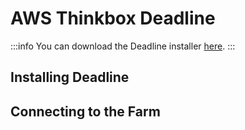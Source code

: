 # AWS Thinkbox Deadline

:::info
You can download the Deadline installer [here](https://docs.thinkboxsoftware.com/products/deadline/10.1/1_User%20Manual/manual/download-deadline.html).
:::

## Installing Deadline

## Connecting to the Farm
